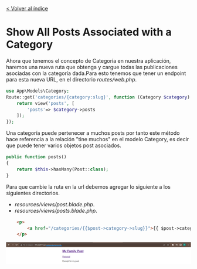 [< Volver al índice](/docs/readme.md)

# Show All Posts Associated with a Category

Ahora que tenemos el concepto de Categoría en nuestra aplicación, haremos una nueva ruta que obtenga y cargue todas las publicaciones asociadas con la categoría dada.Para esto tenemos que tener un endpoint para esta nueva URL, en el directorio *routes/web.php*.
```php
use App\Models\Category;
Route::get('categories/{category:slug}', function (Category $category) {
    return view('posts', [
        'posts'=> $category->posts
    ]);
});
```
Una categoría puede pertenecer a muchos posts por tanto este método hace referencia a la relación "tine muchos" en el modelo Category, es decir que puede tener varios objetos post asociados.
```php
public function posts() 
{
    return $this->hasMany(Post::class);
}
```
Para que cambie la ruta en la url debemos agregar lo siguiente a los siguientes directorios. 

- *resources/views/post.blade.php*.
- *resources/views/posts.blade.php*.

```html
    <p>
        <a href="/categories/{{$post->category->slug}}">{{ $post->category->name}}</a>
    </p>
```
![image](./images/url%20by%20categories%20ep25.png "Nueva URL")